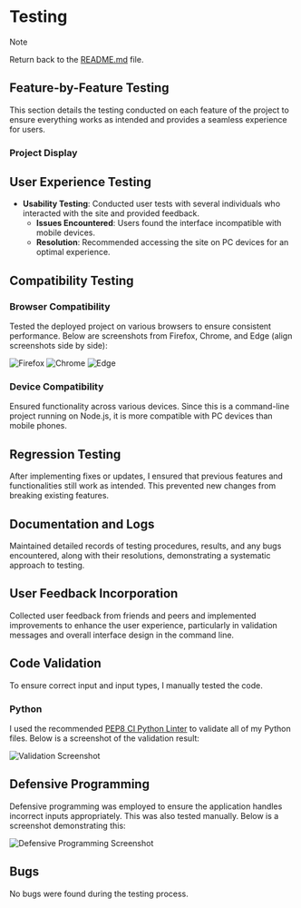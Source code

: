 
# Testing

> [!NOTE]  
> Return back to the [README.md](README.md) file.

## Feature-by-Feature Testing

This section details the testing conducted on each feature of the project to ensure everything works as intended and provides a seamless experience for users.

### Project Display

## User Experience Testing

- **Usability Testing**: Conducted user tests with several individuals who interacted with the site and provided feedback. 
  - **Issues Encountered**: Users found the interface incompatible with mobile devices.
  - **Resolution**: Recommended accessing the site on PC devices for an optimal experience.
 
## Compatibility Testing

### Browser Compatibility

Tested the deployed project on various browsers to ensure consistent performance. Below are screenshots from Firefox, Chrome, and Edge (align screenshots side by side):

![Firefox](path-to-firefox-screenshot) ![Chrome](path-to-chrome-screenshot) ![Edge](path-to-edge-screenshot)

### Device Compatibility

Ensured functionality across various devices. Since this is a command-line project running on Node.js, it is more compatible with PC devices than mobile phones.

## Regression Testing

After implementing fixes or updates, I ensured that previous features and functionalities still work as intended. This prevented new changes from breaking existing features.

## Documentation and Logs

Maintained detailed records of testing procedures, results, and any bugs encountered, along with their resolutions, demonstrating a systematic approach to testing.

## User Feedback Incorporation

Collected user feedback from friends and peers and implemented improvements to enhance the user experience, particularly in validation messages and overall interface design in the command line.

## Code Validation

To ensure correct input and input types, I manually tested the code. 

### Python

I used the recommended [PEP8 CI Python Linter](https://pep8ci.herokuapp.com) to validate all of my Python files. Below is a screenshot of the validation result:

![Validation Screenshot](documentation/validation/path-to-screenshot.png)

## Defensive Programming

Defensive programming was employed to ensure the application handles incorrect inputs appropriately. This was also tested manually. Below is a screenshot demonstrating this:

![Defensive Programming Screenshot](path-to-defensive-programming-screenshot)

## Bugs

No bugs were found during the testing process.
 